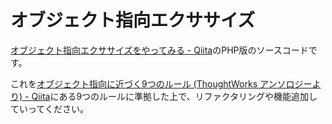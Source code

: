 # オブジェクト指向エクササイズ
[オブジェクト指向エクササイズをやってみる - Qiita](https://qiita.com/opengl-8080/items/6f0a458df9c34eccf76c)のPHP版のソースコードです。

これを[オブジェクト指向に近づく9つのルール (ThoughtWorks アンソロジーより) - Qiita](https://qiita.com/kiimiiis/items/dab7ebbcab640b4f2aa0)にある9つのルールに準拠した上で、リファクタリングや機能追加していってください。
